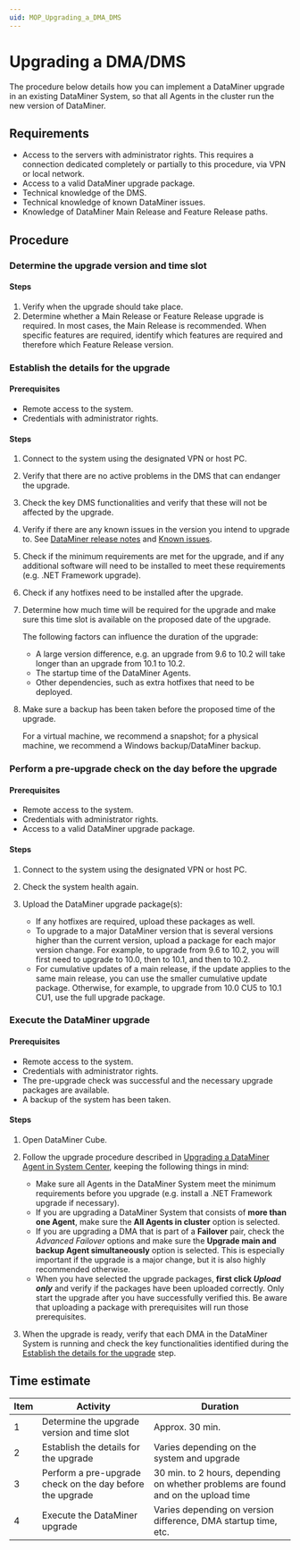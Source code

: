 ```yaml
---
uid: MOP_Upgrading_a_DMA_DMS
---
```


# Upgrading a DMA/DMS

The procedure below details how you can implement a DataMiner upgrade in an existing DataMiner System, so that all Agents in the cluster run the new version of DataMiner.

## Requirements

- Access to the servers with administrator rights. This requires a connection dedicated completely or partially to this procedure, via VPN or local network.
- Access to a valid DataMiner upgrade package.
- Technical knowledge of the DMS.
- Technical knowledge of known DataMiner issues.
- Knowledge of DataMiner Main Release and Feature Release paths.

## Procedure

### Determine the upgrade version and time slot

#### Steps

1. Verify when the upgrade should take place.
1. Determine whether a Main Release or Feature Release upgrade is required. In most cases, the Main Release is recommended. When specific features are required, identify which features are required and therefore which Feature Release version.

### Establish the details for the upgrade

#### Prerequisites

- Remote access to the system.
- Credentials with administrator rights.

#### Steps

1. Connect to the system using the designated VPN or host PC.
1. Verify that there are no active problems in the DMS that can endanger the upgrade.
1. Check the key DMS functionalities and verify that these will not be affected by the upgrade.
1. Verify if there are any known issues in the version you intend to upgrade to. See [DataMiner release notes](xref:DataMiner_General_RNs_index) and [Known issues](xref:Known_issues).
1. Check if the minimum requirements are met for the upgrade, and if any additional software will need to be installed to meet these requirements (e.g. .NET Framework upgrade).
1. Check if any hotfixes need to be installed after the upgrade.
1. Determine how much time will be required for the upgrade and make sure this time slot is available on the proposed date of the upgrade.

   The following factors can influence the duration of the upgrade:

   - A large version difference, e.g. an upgrade from 9.6 to 10.2 will take longer than an upgrade from 10.1 to 10.2.
   - The startup time of the DataMiner Agents.
   - Other dependencies, such as extra hotfixes that need to be deployed.

1. Make sure a backup has been taken before the proposed time of the upgrade.

    For a virtual machine, we recommend a snapshot; for a physical machine, we recommend a Windows backup/DataMiner backup.

### Perform a pre-upgrade check on the day before the upgrade

#### Prerequisites

- Remote access to the system.
- Credentials with administrator rights.
- Access to a valid DataMiner upgrade package.

#### Steps

1. Connect to the system using the designated VPN or host PC.
1. Check the system health again.
1. Upload the DataMiner upgrade package(s):

   - If any hotfixes are required, upload these packages as well.
   - To upgrade to a major DataMiner version that is several versions higher than the current version, upload a package for each major version change. For example, to upgrade from 9.6 to 10.2, you will first need to upgrade to 10.0, then to 10.1, and then to 10.2.
   - For cumulative updates of a main release, if the update applies to the same main release, you can use the smaller cumulative update package. Otherwise, for example, to upgrade from 10.0 CU5 to 10.1 CU1, use the full upgrade package.

### Execute the DataMiner upgrade

#### Prerequisites

- Remote access to the system.
- Credentials with administrator rights.
- The pre-upgrade check was successful and the necessary upgrade packages are available.
- A backup of the system has been taken.

#### Steps

1. Open DataMiner Cube.
1. Follow the upgrade procedure described in [Upgrading a DataMiner Agent in System Center](xref:Upgrading_a_DataMiner_Agent_in_System_Center), keeping the following things in mind:

   - Make sure all Agents in the DataMiner System meet the minimum requirements before you upgrade (e.g. install a .NET Framework upgrade if necessary).
   - If you are upgrading a DataMiner System that consists of **more than one Agent**, make sure the **All Agents in cluster** option is selected.
   - If you are upgrading a DMA that is part of a **Failover** pair, check the *Advanced Failover* options and make sure the **Upgrade main and backup Agent simultaneously** option is selected. This is especially important if the upgrade is a major change, but it is also highly recommended otherwise.
   - When you have selected the upgrade packages, **first click *Upload only*** and verify if the packages have been uploaded correctly. Only start the upgrade after you have successfully verified this. Be aware that uploading a package with prerequisites will run those prerequisites.

1. When the upgrade is ready, verify that each DMA in the DataMiner System is running and check the key functionalities identified during the [Establish the details for the upgrade](#establish-the-details-for-the-upgrade) step.

## Time estimate

| Item | Activity | Duration |
|------|----------|----------|
| 1    | Determine the upgrade version and time slot | Approx. 30 min. |
| 2    | Establish the details for the upgrade       | Varies depending on the system and upgrade |
| 3    | Perform a pre-upgrade check on the day before the upgrade | 30 min. to 2 hours, depending on whether problems are found and on the upload time |
| 4    | Execute the DataMiner upgrade | Varies depending on version difference, DMA startup time, etc. |
